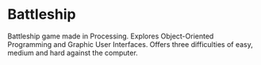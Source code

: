 # Battleship
Battleship game made in Processing. Explores Object-Oriented Programming and Graphic User Interfaces.
Offers three difficulties of easy, medium and hard against the computer.
